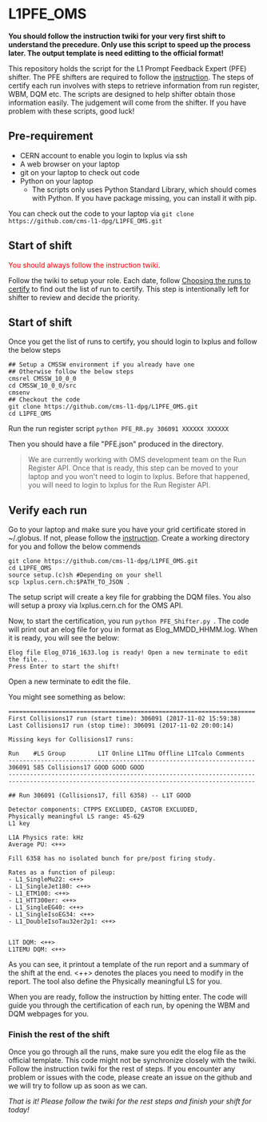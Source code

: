 # L1PFE_OMS

**You should follow the instruction twiki for your very first shift to
understand the precedure. Only use this script to speed up the process later.
The output template is need editting to the official format!**

This repository holds the script for the L1 Prompt Feedback Expert (PFE) shifter.
The PFE shifters are required to follow the [instruction](https://twiki.cern.ch/twiki/bin/viewauth/CMS/OfflineTriggerShifterGuide). The steps of certify each run involves with steps to retrieve information from run register, WBM, DQM etc. The scripts are designed to help shifter obtain those information easily. The judgement will come from the shifter. If you have problem with these scripts, good luck!


## Pre-requirement

* CERN account to enable you login to lxplus via ssh
* A web browser on your laptop
* git on your laptop to check out code
* Python on your laptop
  * The scripts only uses Python Standard Library, which should comes with Python. If you have package missing, you can install it with pip.

You can check out the code to your laptop via
`git clone https://github.com/cms-l1-dpg/L1PFE_OMS.git`

## Start of shift
<span style="color:red">You should always follow the instruction twiki.</span>

Follow the twiki to setup your role. Each date, follow [Choosing the runs to certify](https://twiki.cern.ch/twiki/bin/viewauth/CMS/OfflineTriggerShifterGuide#Choosing_the_runs_to_certify) to find out the list of run to certify. This step is intentionally left for shifter to review and decide the priority.

## Start of shift
Once you get the list of runs to certify, you should login to lxplus and follow the below steps
```shell
## Setup a CMSSW environment if you already have one
## Otherwise follow the below steps
cmsrel CMSSW_10_0_0
cd CMSSW_10_0_0/src
cmsenv
## Checkout the code
git clone https://github.com/cms-l1-dpg/L1PFE_OMS.git
cd L1PFE_OMS
```
Run the run register script
`python PFE_RR.py 306091 XXXXXX XXXXXX`

Then you should have a file "PFE.json" produced in the directory.

> We are currently working with OMS development team on the Run Register
> API. Once that is ready, this step can be moved to your laptop and you won't
> need to login to lxplus. Before that happened, you will need to login to
> lxplus for the Run Register API.


## Verify each run
Go to your laptop and make sure you have your grid certificate stored in
~/.globus. If not, please follow the [instruction](https://ca.cern.ch/ca/help/?kbid=024010).
Create a working directory for you and follow the below commends
```shell
git clone https://github.com/cms-l1-dpg/L1PFE_OMS.git
cd L1PFE_OMS
source setup.(c)sh #Depending on your shell
scp lxplus.cern.ch:$PATH_TO_JSON .
```
The setup script will create a key file for grabbing the DQM files. You also
will setup a proxy via lxplus.cern.ch for the OMS API.

Now, to start the certification, you run `python PFE_Shifter.py `. The code
will print out an elog file for you in format as Elog_MMDD_HHMM.log. When it is
ready, you will see the below:
```shell
Elog file Elog_0716_1633.log is ready! Open a new terminate to edit the file...
Press Enter to start the shift!
```
Open a new terminate to edit the file.

You might see something as below:
```
=====================================================================
First Collisions17 run (start time): 306091 (2017-11-02 15:59:38)
Last Collisions17 run (stop time): 306091 (2017-11-02 20:00:14)

Missing keys for Collisions17 runs:

Run    #LS Group         L1T Online L1Tmu Offline L1Tcalo Comments
---------------------------------------------------------------------
306091 585 Collisions17 GOOD GOOD GOOD
---------------------------------------------------------------------
---------------------------------------------------------------------

## Run 306091 (Collisions17, fill 6358) -- L1T GOOD

Detector components: CTPPS EXCLUDED, CASTOR EXCLUDED,
Physically meaningful LS range: 45-629
L1 key 

L1A Physics rate: kHz
Average PU: <++>

Fill 6358 has no isolated bunch for pre/post firing study.

Rates as a function of pileup:
- L1_SingleMu22: <++>
- L1_SingleJet180: <++>
- L1_ETM100: <++>
- L1_HTT300er: <++>
- L1_SingleEG40: <++>
- L1_SingleIsoEG34: <++>
- L1_DoubleIsoTau32er2p1: <++>


L1T DQM: <++>
L1TEMU DQM: <++>

```
As you can see, it printout a template of the run report and a summary of the
shift at the end. <++> denotes the places you need to modify in the report.
The tool also define the Physically meaningful LS for you. 

When you are ready, follow the instruction by hitting enter. The code will
guide you through the certification of each run, by opening the WBM and DQM
webpages for you. 

### Finish the rest of the shift

Once you go through all the runs, make sure you edit the elog file as the
official template. This code might not be synchronize closely with the twiki. 
Follow the instruction twiki for the rest of steps. If you encounter any
problem or issues with the code, please create an issue on the github and we
will try to follow up as soon as we can.

*That is it! Please follow the twiki for the rest steps and finish your shift for today!*
